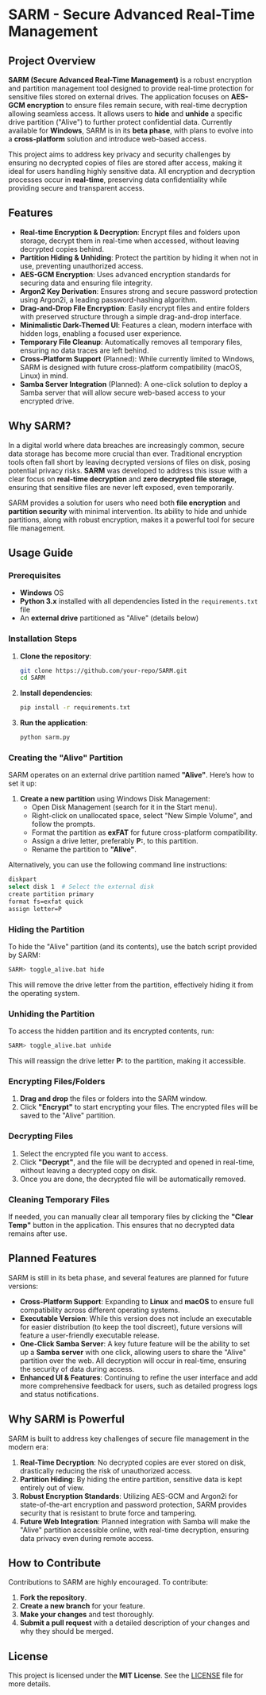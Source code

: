 # SARM - Secure Advanced Real-Time Management

## Project Overview

**SARM (Secure Advanced Real-Time Management)** is a robust encryption and partition management tool designed to provide real-time protection for sensitive files stored on external drives. The application focuses on **AES-GCM encryption** to ensure files remain secure, with real-time decryption allowing seamless access. It allows users to **hide** and **unhide** a specific drive partition ("Alive") to further protect confidential data. Currently available for **Windows**, SARM is in its **beta phase**, with plans to evolve into a **cross-platform** solution and introduce web-based access.

This project aims to address key privacy and security challenges by ensuring no decrypted copies of files are stored after access, making it ideal for users handling highly sensitive data. All encryption and decryption processes occur in **real-time**, preserving data confidentiality while providing secure and transparent access.

## Features

- **Real-time Encryption & Decryption**: Encrypt files and folders upon storage, decrypt them in real-time when accessed, without leaving decrypted copies behind.
- **Partition Hiding & Unhiding**: Protect the partition by hiding it when not in use, preventing unauthorized access.
- **AES-GCM Encryption**: Uses advanced encryption standards for securing data and ensuring file integrity.
- **Argon2 Key Derivation**: Ensures strong and secure password protection using Argon2i, a leading password-hashing algorithm.
- **Drag-and-Drop File Encryption**: Easily encrypt files and entire folders with preserved structure through a simple drag-and-drop interface.
- **Minimalistic Dark-Themed UI**: Features a clean, modern interface with hidden logs, enabling a focused user experience.
- **Temporary File Cleanup**: Automatically removes all temporary files, ensuring no data traces are left behind.
- **Cross-Platform Support** (Planned): While currently limited to Windows, SARM is designed with future cross-platform compatibility (macOS, Linux) in mind.
- **Samba Server Integration** (Planned): A one-click solution to deploy a Samba server that will allow secure web-based access to your encrypted drive.

## Why SARM?

In a digital world where data breaches are increasingly common, secure data storage has become more crucial than ever. Traditional encryption tools often fall short by leaving decrypted versions of files on disk, posing potential privacy risks. **SARM** was developed to address this issue with a clear focus on **real-time decryption** and **zero decrypted file storage**, ensuring that sensitive files are never left exposed, even temporarily.

SARM provides a solution for users who need both **file encryption** and **partition security** with minimal intervention. Its ability to hide and unhide partitions, along with robust encryption, makes it a powerful tool for secure file management.

## Usage Guide

### Prerequisites

- **Windows** OS
- **Python 3.x** installed with all dependencies listed in the `requirements.txt` file
- An **external drive** partitioned as "Alive" (details below)

### Installation Steps

1. **Clone the repository**:
   ```bash
   git clone https://github.com/your-repo/SARM.git
   cd SARM
   ```

2. **Install dependencies**:
   ```bash
   pip install -r requirements.txt
   ```

3. **Run the application**:
   ```bash
   python sarm.py
   ```

### Creating the "Alive" Partition

SARM operates on an external drive partition named **"Alive"**. Here’s how to set it up:

1. **Create a new partition** using Windows Disk Management:
   - Open Disk Management (search for it in the Start menu).
   - Right-click on unallocated space, select "New Simple Volume", and follow the prompts.
   - Format the partition as **exFAT** for future cross-platform compatibility.
   - Assign a drive letter, preferably **P:**, to this partition.
   - Rename the partition to **"Alive"**.

Alternatively, you can use the following command line instructions:

```bash
diskpart
select disk 1  # Select the external disk
create partition primary
format fs=exfat quick
assign letter=P
```

### Hiding the Partition

To hide the "Alive" partition (and its contents), use the batch script provided by SARM:

```bash
SARM> toggle_alive.bat hide
```

This will remove the drive letter from the partition, effectively hiding it from the operating system.

### Unhiding the Partition

To access the hidden partition and its encrypted contents, run:

```bash
SARM> toggle_alive.bat unhide
```

This will reassign the drive letter **P:** to the partition, making it accessible.

### Encrypting Files/Folders

1. **Drag and drop** the files or folders into the SARM window.
2. Click **"Encrypt"** to start encrypting your files. The encrypted files will be saved to the "Alive" partition.

### Decrypting Files

1. Select the encrypted file you want to access.
2. Click **"Decrypt"**, and the file will be decrypted and opened in real-time, without leaving a decrypted copy on disk.
3. Once you are done, the decrypted file will be automatically removed.

### Cleaning Temporary Files

If needed, you can manually clear all temporary files by clicking the **"Clear Temp"** button in the application. This ensures that no decrypted data remains after use.

## Planned Features

SARM is still in its beta phase, and several features are planned for future versions:

- **Cross-Platform Support**: Expanding to **Linux** and **macOS** to ensure full compatibility across different operating systems.
- **Executable Version**: While this version does not include an executable for easier distribution (to keep the tool discreet), future versions will feature a user-friendly executable release.
- **One-Click Samba Server**: A key future feature will be the ability to set up a **Samba server** with one click, allowing users to share the "Alive" partition over the web. All decryption will occur in real-time, ensuring the security of data during access.
- **Enhanced UI & Features**: Continuing to refine the user interface and add more comprehensive feedback for users, such as detailed progress logs and status notifications.

## Why SARM is Powerful

SARM is built to address key challenges of secure file management in the modern era:

1. **Real-Time Decryption**: No decrypted copies are ever stored on disk, drastically reducing the risk of unauthorized access.
2. **Partition Hiding**: By hiding the entire partition, sensitive data is kept entirely out of view.
3. **Robust Encryption Standards**: Utilizing AES-GCM and Argon2i for state-of-the-art encryption and password protection, SARM provides security that is resistant to brute force and tampering.
4. **Future Web Integration**: Planned integration with Samba will make the "Alive" partition accessible online, with real-time decryption, ensuring data privacy even during remote access.

## How to Contribute

Contributions to SARM are highly encouraged. To contribute:

1. **Fork the repository**.
2. **Create a new branch** for your feature.
3. **Make your changes** and test thoroughly.
4. **Submit a pull request** with a detailed description of your changes and why they should be merged.

## License

This project is licensed under the **MIT License**. See the [LICENSE](LICENSE) file for more details.
